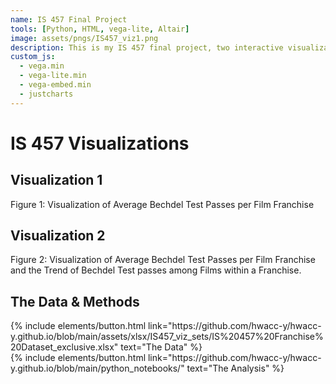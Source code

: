 ```yaml
---
name: IS 457 Final Project
tools: [Python, HTML, vega-lite, Altair]
image: assets/pngs/IS457_viz1.png
description: This is my IS 457 final project, two interactive visualizations gauging how various film franchises respond to the Bechdel Test across the years.
custom_js:
  - vega.min
  - vega-lite.min
  - vega-embed.min
  - justcharts
---
```



# IS 457 Visualizations 

## Visualization 1

<vegachart schema-url="{{ site.baseurl }}/assets/json/IS457-fin-viz1.json" style="width: 100%"></vegachart>
Figure 1: Visualization of Average Bechdel Test Passes per Film Franchise

## Visualization 2
<vegachart schema-url="{{ site.baseurl }}/assets/json/IS457-fin-viz2.json" style="width: 100%"></vegachart>
Figure 2: Visualization of Average Bechdel Test Passes per Film Franchise and the Trend of Bechdel Test passes among Films within a Franchise.

## The Data & Methods

<!-- these are written in a combo of html and liquid --> 

<div class="left">
{% include elements/button.html link="https://github.com/hwacc-y/hwacc-y.github.io/blob/main/assets/xlsx/IS457_viz_sets/IS%20457%20Franchise%20Dataset_exclusive.xlsx" text="The Data" %}
</div>

<div class="right">
{% include elements/button.html link="https://github.com/hwacc-y/hwacc-y.github.io/blob/main/python_notebooks/" text="The Analysis" %}
</div>

